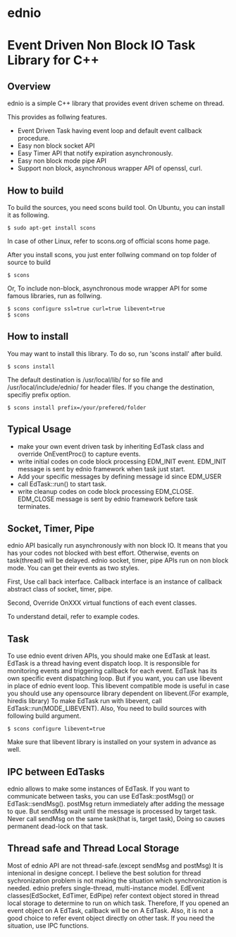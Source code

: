 ednio
=====

# Event Driven Non Block IO Task Library for C++

Overview
--------

ednio is a simple C++ library that provides event driven scheme on thread.

This provides as follwing features.

- Event Driven Task having event loop and default event callback procedure.
- Easy non block socket API
- Easy Timer API that notify expiration asynchronously.
- Easy non block mode pipe API
- Support non block, asynchronous wrapper API of openssl, curl.

How to build
------------

To build the sources, you need scons build tool. 
On Ubuntu, you can install it as following.

	$ sudo apt-get install scons

In case of other Linux, refer to scons.org of official scons home page.

After you install scons, you just enter follwing command on top folder of source to build

	$ scons

Or, To include non-block, asynchronous mode wrapper API for some famous libraries, run as follwing.

	$ scons configure ssl=true curl=true libevent=true
	$ scons


How to install
--------------
You may want to install this library. To do so, run 'scons install' after build.

	$ scons install

The default destination is /usr/local/lib/ for so file and /usr/local/include/ednio/ for header files. If you change the destination, specifiy prefix option.

	$ scons install prefix=/your/prefered/folder


Typical Usage
-------------
- make your own event driven task by inheriting EdTask class and override OnEventProc() to capture events.
- write initial codes on code block processing EDM_INIT event. EDM_INIT message is sent by ednio framework when task just start.
- Add your specific messages by defining message id since EDM_USER
- call EdTask::run() to start task.
- write cleanup codes on code block processing EDM_CLOSE. EDM_CLOSE message is sent by ednio framework before task terminates.


Socket, Timer, Pipe
-------------------
ednio API basically run asynchronously with non block IO.
It means that you has your codes not blocked with best effort.
Otherwise, events on task(thread) will be delayed.
ednio socket, timer, pipe APIs run on non block mode.
You can get their events as two styles.

First, Use call back interface.
Callback interface is an instance of callback abstract class of socket, timer, pipe.

Second, Override OnXXX virtual functions of each event classes.

To understand detail, refer to example codes.

Task
----
To use ednio event driven APIs, you should make one EdTask at least.
EdTask is a thread having event dispatch loop.
It is responsible for monitoring events and triggering callback for each event.
EdTask has its own specific event dispatching loop. But if you want, you can use libevent in place of ednio event loop. This libevent compatible mode is useful in case you should use any opensource library dependent on libevent.(For example, hiredis library)
To make EdTask run with libevent, call EdTask::run(MODE_LIBEVENT).
Also, You need to build sources with following build argument.

	$ scons configure libevent=true
Make sure that libevent library is installed on your system in advance as well.



IPC between EdTasks
-------------------
ednio allows to make some instances of EdTask.
If you want to communicate between tasks, you can use EdTask::postMsg() or EdTask::sendMsg().
postMsg return immediately after adding the message to que. But sendMsg wait until the message is processed by target task.
Never call sendMsg on the same task(that is, target task), Doing so causes permanent dead-lock on that task.


Thread safe and Thread Local Storage
------------------------------------
Most of ednio API are not thread-safe.(except sendMsg and postMsg)
It is intenional in designe concept. 
I believe the best solution for thread sychronization problem is not making the situation which synchronization is needed.
ednio prefers single-thread, multi-instance model.
EdEvent classes(EdSocket, EdTimer, EdPipe) refer context object stored in thread local storage to determine to run on which task. Therefore, If you opened an event object on A EdTask, callback will be on A EdTask. Also, it is not a good choice to refer event object directly on other task. If you need the situation, use IPC functions.





